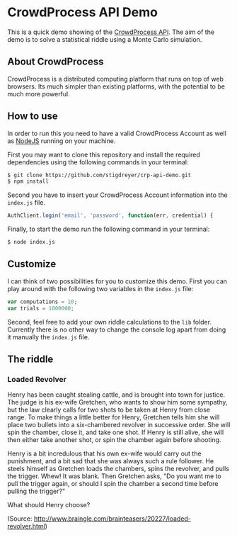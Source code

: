 # CrowdProcess API Demo

This is a quick demo showing of the [CrowdProcess API](https://www.github.com/crowdprocess/ "CrowdProcess API"). The aim of the demo is to solve a statistical riddle using a Monte Carlo simulation.

## About CrowdProcess

CrowdProcess is a distributed computing platform that runs on top of web browsers. Its much simpler than existing platforms, with the potential to be much more powerful.

## How to use

In order to run this you need to have a valid CrowdProcess Account as well as [NodeJS](http://nodejs.org/ "Install NodeJS") running on your machine.

First you may want to clone this repository and install the required dependencies using the following commands in your terminal:

```bash
$ git clone https://github.com/stigdreyer/crp-api-demo.git
$ npm install
```

Second you have to insert your CrowdProcess Account information into the `index.js` file.

```javascript
AuthClient.login('email', 'password', function(err, credential) {
```

Finally, to start the demo run the following command in your terminal:

```bash
$ node index.js
```

## Customize

I can think of two possibilities for you to customize this demo. First you can play around with the following two variables in the `index.js` file:

```javascript
var computations = 10;
var trials = 1000000;
```

Second, feel free to add your own riddle calculations to the `lib` folder. Currently there is no other way to change the console log apart from doing it manually the `index.js` file.

## The riddle

### Loaded Revolver

Henry has been caught stealing cattle, and is brought into town for justice. The judge is his ex-wife Gretchen, who wants to show him some sympathy, but the law clearly calls for two shots to be taken at Henry from close range. To make things a little better for Henry, Gretchen tells him she will place two bullets into a six-chambered revolver in successive order. She will spin the chamber, close it, and take one shot. If Henry is still alive, she will then either take another shot, or spin the chamber again before shooting.

Henry is a bit incredulous that his own ex-wife would carry out the punishment, and a bit sad that she was always such a rule follower. He steels himself as Gretchen loads the chambers, spins the revolver, and pulls the trigger. Whew! It was blank. Then Gretchen asks, "Do you want me to pull the trigger again, or should I spin the chamber a second time before pulling the trigger?"

What should Henry choose?

(Source: http://www.braingle.com/brainteasers/20227/loaded-revolver.html)